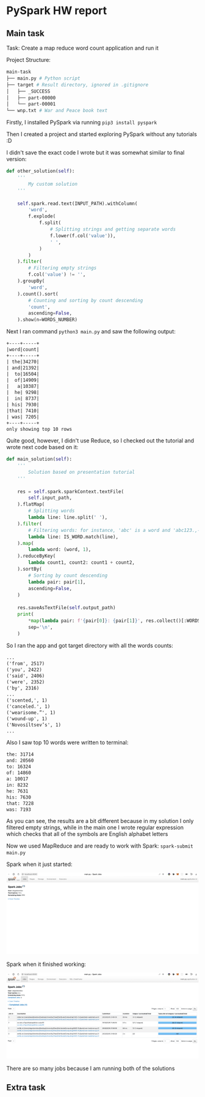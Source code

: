 # PySpark HW report

## Main task

Task: Create a map reduce word count application and run it

Project Structure:
```bash
main-task
├── main.py # Python script
├── target # Result directory, ignored in .gitignore
│   ├── _SUCCESS
│   ├── part-00000
│   └── part-00001
└── wnp.txt # War and Peace book text
```

Firstly, I installed PySpark via running `pip3 install pyspark`

Then I created a project and started exploring PySpark without any tutorials :D

I didn't save the exact code I wrote but it was somewhat similar to final version:

```py
def other_solution(self):
    '''
        My custom solution
    '''

    self.spark.read.text(INPUT_PATH).withColumn(
        'word',
        f.explode(
            f.split(
                # Splitting strings and getting separate words
                f.lower(f.col('value')),
                ' ',
            )
        )
    ).filter(
        # Filtering empty strings
        f.col('value') != '',
    ).groupBy(
        'word',
    ).count().sort(
        # Counting and sorting by count descending
        'count',
        ascending=False,
    ).show(n=WORDS_NUMBER)
```

Next I ran command `python3 main.py` and saw the following output:

```
+----+-----+
|word|count|
+----+-----+
| the|34270|
| and|21392|
|  to|16504|
|  of|14909|
|   a|10387|
|  he| 9298|
|  in| 8737|
| his| 7930|
|that| 7410|
| was| 7205|
+----+-----+
only showing top 10 rows
```

Quite good, however, I didn't use Reduce, so I checked out the tutorial and wrote next code based on it:

```py
def main_solution(self):
    '''
        Solution based on presentation tutorial
    '''

    res = self.spark.sparkContext.textFile(
        self.input_path,
    ).flatMap(
        # Splitting words
        lambda line: line.split(' '),
    ).filter(
        # Filtering words: for instance, 'abc' is a word and 'abc123.,-' is not
        lambda line: IS_WORD.match(line),
    ).map(
        lambda word: (word, 1),
    ).reduceByKey(
        lambda count1, count2: count1 + count2,
    ).sortBy(
        # Sorting by count descending
        lambda pair: pair[1],
        ascending=False,
    )

    res.saveAsTextFile(self.output_path)
    print(
        *map(lambda pair: f'{pair[0]}: {pair[1]}', res.collect()[:WORDS_NUMBER]),
        sep='\n',
    )
```

So I ran the app and got target directory with all the words counts:

```
...
('from', 2517)
('you', 2422)
('said', 2406)
('were', 2352)
('by', 2316)
...
('scented,', 1)
('canceled.', 1)
('wearisome.”', 1)
('wound-up', 1)
('Novosíltsev’s', 1)
...
```

Also I saw top 10 words were written to terminal:

```
the: 31714
and: 20560
to: 16324
of: 14860
a: 10017
in: 8232
he: 7631
his: 7630
that: 7228
was: 7193
```

As you can see, the results are a bit different because in my solution I only filtered empty strings, while in the main one I wrote regular expression which checks that all of the symbols are English alphabet letters

Now we used MapReduce and are ready to work with Spark: `spark-submit main.py`

Spark when it just started:

![](https://github.com/offluck/distributed-computing/blob/master/HW01-PySpark/pics/main-1.png)

Spark when it finished working:

![](https://github.com/offluck/distributed-computing/blob/master/HW01-PySpark/pics/main-2.png)

There are so many jobs because I am running both of the solutions

## Extra task
